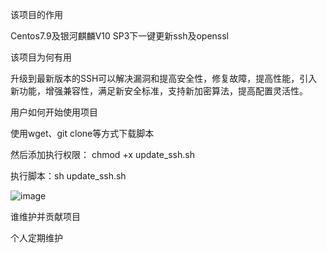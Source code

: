 该项目的作用

Centos7.9及银河麒麟V10 SP3下一键更新ssh及openssl

该项目为何有用

升级到最新版本的SSH可以解决漏洞和提高安全性，修复故障，提高性能，引入新功能，增强兼容性，满足新安全标准，支持新加密算法，提高配置灵活性。

用户如何开始使用项目

使用wget、git clone等方式下载脚本

然后添加执行权限： chmod +x update_ssh.sh

执行脚本：sh update_ssh.sh

![image](https://github.com/user-attachments/assets/36afd525-8298-4507-9bbd-658a41508c3b)


谁维护并贡献项目

个人定期维护

